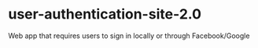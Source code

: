 # user-authentication-site-2.0
Web app that requires users to sign in locally or through Facebook/Google
